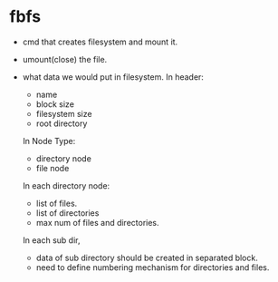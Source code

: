 # fbfs

- cmd that creates filesystem and mount it. 
- umount(close) the file. 

- what data we would put in filesystem. 
	In header: 
	- name 
	- block size 
	- filesystem size 
	- root directory 

	In Node Type: 
	- directory node
	- file node

	In each directory node: 
	- list of files. 
	- list of directories 
	- max num of files and directories. 

	In each sub dir, 
	- data of sub directory should be created in separated block. 
	- need to define numbering mechanism for directories and files. 


